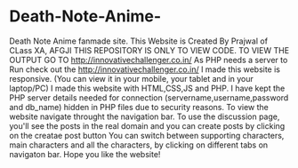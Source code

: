 # Death-Note-Anime-
Death Note Anime fanmade site.
This Website is Created By Prajwal of CLass XA, AFGJI
THIS REPOSITORY IS ONLY TO VIEW CODE. TO VIEW THE OUTPUT GO TO http://innovativechallenger.co.in/ 
As PHP needs a server to Run check out the http://innovativechallenger.co.in/
I made this website is responsive. (You can view it in your mobile, your tablet and in your laptop/PC)
I made this website with HTML,CSS,JS and PHP.
I have kept the PHP server details needed for connection (servername,username,password and db_name) hidden in PHP files due to security reasons.
To view the website navigate throught the navigation bar.
To use the discussion page, you'll see the posts in the real domain   and you can create posts by clicking on the creatae post button
You can switch between supporting characters, main characters and all the characters, by clicking on different tabs on navigaton bar.
Hope you like the website!
